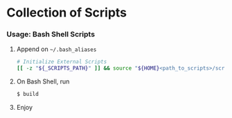 # Collection of Scripts

### Usage: Bash Shell Scripts

1. Append on `~/.bash_aliases`

    ```bash
    # Initialize External Scripts
    [[ -z "${_SCRIPTS_PATH}" ]] && source "${HOME}<path_to_scripts>/scripts/bash/__init__"
    ```
2. On Bash Shell, run
    
    ```bash
    $ build
    ```

3. Enjoy

